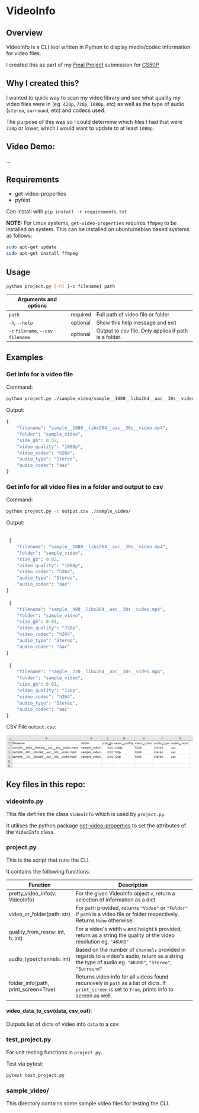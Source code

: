 # VideoInfo

## Overview

VideoInfo is a CLI tool written in Python to display media/codec information for video files.

I created this as part of my [Final Project](https://cs50.harvard.edu/python/2022/project/) submission for [CS50P](https://cs50.harvard.edu/python/2022/)


## Why I created this?
I wanted to quick way to scan my video library and see what quality my video files were in (eg. `420p`, `720p`, `1080p`, etc) as well as the type of audio (`stereo`, `surround`, etc) and codecs used.

The purpose of this was so I could determine which files I had that were `720p` or lower, which I would want to update to at least `1080p`.


## Video Demo:
...


## Requirements
- get-video-properties
- pytest

Can install with `pip install -r requirements.txt`

**NOTE:** For Linux systems, `get-video-properties` requires `ffmpeg` to be installed on system. This can be installed on ubuntu/debian based systems as follows:

```sh
sudo apt-get update
sudo apt-get install ffmpeg
```

## Usage
```sh
python project.py [-h] [-c filename] path
```
| Arguments and options               |          |                                                       |
| ----------------------------------- | -------- | ----------------------------------------------------- |
| `path`                              | required | Full path of video file or folder                     |
| `-h`, `--help`                      | optional | Show this help message and exit                       |
| `-c` `filename`, `--csv` `filename` | optional | Output to csv file. Only applies if path is a folder. |

## Examples

### Get info for a video file

Command:
```sh
python project.py ./sample_video/sample__1080__libx264__aac__30s__video.mp4
```

Output:
```python
{
    "filename": "sample__1080__libx264__aac__30s__video.mp4",
    "folder": "sample_video",
    "size_gb": 0.02,
    "video_quality": "1080p",
    "video_codec": "h264",
    "audio_type": "Stereo",
    "audio_codec": "aac"
}
```

### Get info for all video files in a folder and output to csv

Command:
```sh
python project.py -c output.csv ./sample_video/
```

Output:
```python

 {
    "filename": "sample__1080__libx264__aac__30s__video.mp4",
    "folder": "sample_video",
    "size_gb": 0.02,
    "video_quality": "1080p",
    "video_codec": "h264",
    "audio_type": "Stereo",
    "audio_codec": "aac"
}

 {
    "filename": "sample__480__libx264__aac__30s__video.mp4",
    "folder": "sample_video",
    "size_gb": 0.01,
    "video_quality": "720p",
    "video_codec": "h264",
    "audio_type": "Stereo",
    "audio_codec": "aac"
}

 {
    "filename": "sample__720__libx264__aac__30s__video.mp4",
    "folder": "sample_video",
    "size_gb": 0.01,
    "video_quality": "720p",
    "video_codec": "h264",
    "audio_type": "Stereo",
    "audio_codec": "aac"
}
```

CSV File `output.csv`:

![output.csv](image.png)

## Key files in this repo:

### videoinfo.py
This file defines the class `VideoInfo` which is used by `project.py`.

It utilises the python package [get-video-properties](https://pypi.org/project/get-video-properties/) to set the attributes of the `VideoInfo` class.

### project.py
This is the script that runs the CLI.

It contains the following functions:

| Function                             | Description                                                                                                                                            |
| ------------------------------------ | ------------------------------------------------------------------------------------------------------------------------------------------------------ |
| pretty_video_info(v: VideoInfo)      | For the given VideoInfo object `v`, return a selection of information as a dict                                                                        |
| video_or_folder(path: str)           | For `path` provided, returns `"Video"` or `"Folder"` if `path` is a video file or folder respectively. Returns `None` otherwise.                       |
| quality_from_res(w: int, h: int)     | For a video's width `w` and height `h` provided, return as a string the quality of the video resolution eg. `"4KUHD"`                                  |
| audio_type(channels: int)            | Based on the number of `channels` provided in regards to a video's audio, return as a string the type of audio eg. `"4KUHD"`, `"Stereo"`, `"Surround"` |
| folder_info(path, print_screen=True) | Returns video info for all videos found recursively in `path` as a list of dicts. If `print_screen` is set to `True`, prints info to screen as well.   |

#### video_data_to_csv(data, csv_out):
Outputs list of dicts of video info `data` to a csv.

### test_project.py
For unit testing functions in `project.py`.

Test via pytest:
```sh
pytest test_project.py
```

### sample_video/
This directory contains some sample video files for testing the CLI.
